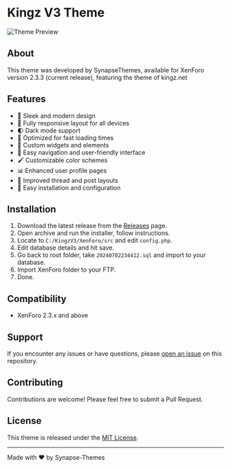 # Kingz V3 Theme

![Theme Preview](https://i.postimg.cc/MpMQ7jfN/image1.jpg)

## About

This theme was developed by SynapseThemes, available for XenForo version 2.3.3 (current release), featuring the theme of kingz.net

## Features

- 🎨 Sleek and modern design
- 📱 Fully responsive layout for all devices
- 🌓 Dark mode support
- 🚀 Optimized for fast loading times
- 🧩 Custom widgets and elements
- 🎯 Easy navigation and user-friendly interface
- 🖌️ Customizable color schemes
- 📊 Enhanced user profile pages
- 💬 Improved thread and post layouts
- 🔧 Easy installation and configuration

## Installation

1. Download the latest release from the [Releases](https://github.com/SynapseThemes/Kingz-V3/releases) page.
2. Open archive and run the installer, follow instructions.
3. Locate to `C:/KingzV3/XenForo/src` and edit `config.php`.
4. Edit database details and hit save.
5. Go back to root folder, take `20240702234412.sql` and import to your database.
6. Import XenForo folder to your FTP.
7. Done.

## Compatibility

- XenForo 2.3.x and above

## Support

If you encounter any issues or have questions, please [open an issue](https://github.com/SynapseThemes/Kingz-V3/issues) on this repository.

## Contributing

Contributions are welcome! Please feel free to submit a Pull Request.

## License

This theme is released under the [MIT License](LICENSE).

---

Made with ❤️ by Synapse-Themes
